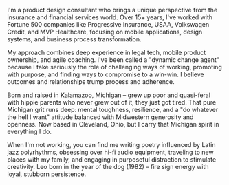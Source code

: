I'm a product design consultant who brings a unique perspective from the insurance and financial services world. Over 15+ years, I've worked with Fortune 500 companies like Progressive Insurance, USAA, Volkswagen Credit, and MVP Healthcare, focusing on mobile applications, design systems, and business process transformation.

My approach combines deep experience in legal tech, mobile product ownership, and agile coaching. I've been called a "dynamic change agent" because I take seriously the role of challenging ways of working, promoting with purpose, and finding ways to compromise to a win-win. I believe outcomes and relationships trump process and adherence.

Born and raised in Kalamazoo, Michigan – grew up poor and quasi-feral with hippie parents who never grew out of it, they just got tired. That pure Michigan grit runs deep: mental toughness, resilience, and a "do whatever the hell I want" attitude balanced with Midwestern generosity and openness. Now based in Cleveland, Ohio, but I carry that Michigan spirit in everything I do.

When I'm not working, you can find me writing poetry influenced by Latin jazz polyrhythms, obsessing over hi-fi audio equipment, traveling to new places with my family, and engaging in purposeful distraction to stimulate creativity. Leo born in the year of the dog (1982) – fire sign energy with loyal, stubborn persistence.
